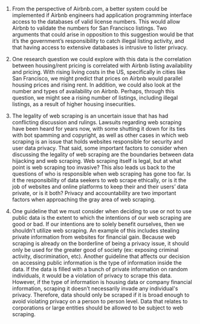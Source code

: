 1. From the perspective of Airbnb.com, a better system could be implemented if Airbnb engineers had application programming interface access to the databases of valid license numbers. This would allow Airbnb to validate the numbers for San Francisco listings. Two arguments that could arise in opposition to this suggestion would be that it’s the government’s responsibility to catch illegal listing activity, and that having access to extensive databases is intrusive to lister privacy.

2. One research question we could explore with this data is the correlation between housing/rent pricing is correlated with Airbnb listing availability and pricing. With rising living costs in the US, specifically in cities like San Francisco, we might predict that prices on Airbnb would parallel housing prices and rising rent. In addition, we could also look at the number and types of availability on Airbnb. Perhaps, through this question, we might see a rising number of listings, including illegal listings, as a result of higher housing insecurities.

3. The legality of web scraping is an uncertain issue that has had conflicting discussion and rulings. Lawsuits regarding web scraping have been heard for years now, with some shutting it down for its ties with bot spamming and copyright, as well as other cases in which web scraping is an issue that holds websites responsible for security and user data privacy. That said, some important factors to consider when discussing the legality of web scraping are the boundaries between data hijacking and web scraping. Web scraping itself is legal, but at what point is web scraping too invasive? This also leads us back to the questions of who is responsible when web scraping has gone too far. Is it the responsibility of data seekers to web scrape ethically, or is it the job of websites and online platforms to keep their and their users’ data private, or is it both? Privacy and accountability are two important factors when approaching the gray area of web scraping.

4. One guideline that we must consider when deciding to use or not to use public data is the extent to which the intentions of our web scraping are good or bad. If our intentions are to solely benefit ourselves, then we shouldn’t utilize web scraping. An example of this includes stealing private information from websites for financial gain. Because web scraping is already on the borderline of being a privacy issue, it should only be used for the greater good of society (ex: exposing criminal activity, discrimination, etc). Another guideline that affects our decision on accessing public information is the type of information inside the data. If the data is filled with a bunch of private information on random individuals, it would be a violation of privacy to scrape this data. However, if the type of information is housing data or company financial information, scraping it doesn’t necessarily invade any individual's privacy. Therefore, data should only be scraped if it is broad enough to avoid violating privacy on a person to person level. Data that relates to corporations or large entities should be allowed to be subject to web scraping. 